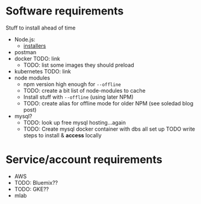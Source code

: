 # Software requirements

Stuff to install ahead of time

* Node.js:
  * [installers](https://nodejs.org/en/download/)
* postman
* docker TODO: link
  * TODO: list some images they should preload
* kubernetes TODO: link
* node modules
  * npm version high enough for `--offline`
  * TODO: create a bit list of node-modules to cache
  * Install stuff with `--offline` (using later NPM)
  * TODO: create alias for offline mode for older NPM (see soledad blog post)
* mysql?
  * TODO: look up free mysql hosting...again
  * TODO: Create mysql docker container with dbs all set up TODO write steps to install & **access** locally

# Service/account requirements

* AWS
* TODO: Bluemix??
* TODO: GKE??
* mlab